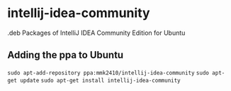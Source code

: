 # intellij-idea-community
.deb Packages of IntelliJ IDEA Community Edition for Ubuntu

## Adding the ppa to Ubuntu

``sudo apt-add-repository ppa:mmk2410/intellij-idea-community``
``sudo apt-get update``
``sudo apt-get install intellij-idea-community``
